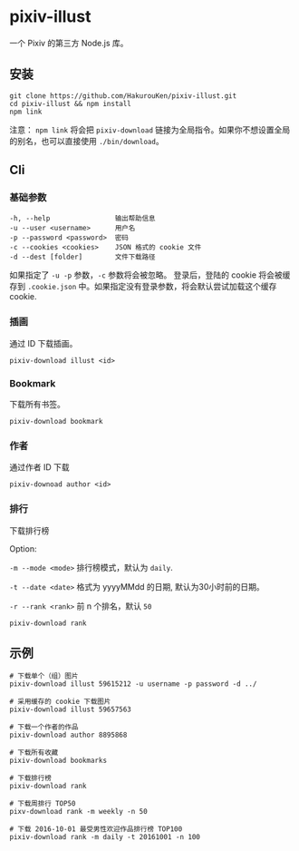 # pixiv-illust
一个 Pixiv 的第三方 Node.js 库。

## 安装

```
git clone https://github.com/HakurouKen/pixiv-illust.git
cd pixiv-illust && npm install
npm link
```

注意： `npm link` 将会把 `pixiv-download` 链接为全局指令。如果你不想设置全局的别名，也可以直接使用 `./bin/download`。

## Cli

### 基础参数
```
-h, --help                输出帮助信息
-u --user <username>      用户名
-p --password <password>  密码
-c --cookies <cookies>    JSON 格式的 cookie 文件
-d --dest [folder]        文件下载路径
```

如果指定了 `-u -p` 参数，`-c` 参数将会被忽略。
登录后，登陆的 cookie 将会被缓存到 `.cookie.json` 中。如果指定没有登录参数，将会默认尝试加载这个缓存 cookie.

### 插画

通过 ID 下载插画。
```
pixiv-download illust <id>
```

### Bookmark

下载所有书签。
```
pixiv-download bookmark
```

### 作者

通过作者 ID 下载
```
pixiv-downoad author <id>
```

### 排行

下载排行榜

Option:

`-m --mode <mode>`  排行榜模式，默认为 `daily`.

`-t --date <date>`  格式为 yyyyMMdd 的日期, 默认为30小时前的日期。

`-r --rank <rank>`  前 n 个排名，默认 `50`

```
pixiv-download rank
```


## 示例
```
# 下载单个（组）图片
pixiv-download illust 59615212 -u username -p password -d ../

# 采用缓存的 cookie 下载图片
pixiv-download illust 59657563

# 下载一个作者的作品
pixiv-download author 8895868

# 下载所有收藏
pixiv-download bookmarks

# 下载排行榜
pixiv-download rank

# 下载周排行 TOP50
pixv-download rank -m weekly -n 50

# 下载 2016-10-01 最受男性欢迎作品排行榜 TOP100
pixiv-download rank -m daily -t 20161001 -n 100
```

